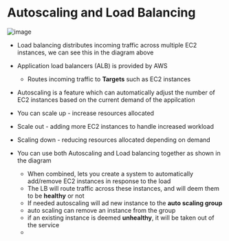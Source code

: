 # Autoscaling and Load Balancing

![image](https://user-images.githubusercontent.com/129314018/234577046-e731407f-8133-4584-a309-28f6221364ed.png)

* Load balancing distributes incoming traffic across multiple EC2 instances, we can see this in the diagram above
* Application load balancers (ALB) is provided by AWS
  * Routes incoming traffic to **Targets** such as EC2 instances 

* Autoscaling is a feature which can automatically adjust the number of EC2 instances based on the current demand of the appilcation
* You can scale up - increase resources allocated
* Scale out - adding more EC2 instances to handle increased workload
* Scaling down - reducing resources allocated depending on demand

* You can use both Autoscaling and Load balancing together as shown in the diagram
  * When combined, lets you create a system to automatically add/remove EC2 instances in response to the load
  * The LB will route traffic across these instances, and will deem them to be **healthy** or not
  * If needed autoscaling will ad new instance to the **auto scaling group**
  * auto scaling can remove an instance from the group
  * if an existing instance is deemed **unhealthy**, it will be taken out of the service
  * 

